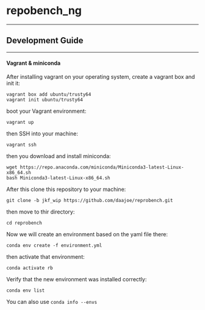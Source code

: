 # repobench_ng
---------

## Development Guide
----------

#### Vagrant & miniconda
After installing vagrant on your operating system, create a vagrant box and init it:
```
vagrant box add ubuntu/trusty64
vagrant init ubuntu/trusty64
```
boot your Vagrant environment:
```
vagrant up
```
then SSH into your machine:
```
vagrant ssh
```
then you download and install miniconda:
```
wget https://repo.anaconda.com/miniconda/Miniconda3-latest-Linux-x86_64.sh
bash Miniconda3-latest-Linux-x86_64.sh
```

After this clone this repository to your machine:
```
git clone -b jkf_wip https://github.com/daajoe/reprobench.git
```

then move to thir directory:
```
cd reprobench
```

Now we will create an environment based on the yaml file there:
```
conda env create -f environment.yml
```

then activate that environment:
```
conda activate rb
```

Verify that the new environment was installed correctly:
```
conda env list
```
You can also use `conda info --envs`
